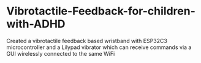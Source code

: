 # Vibrotactile-Feedback-for-children-with-ADHD
Created a vibrotactile feedback based wristband with ESP32C3 microcontroller and a Lilypad vibrator which can receive commands via a GUI wirelessly connected to the same WiFi
